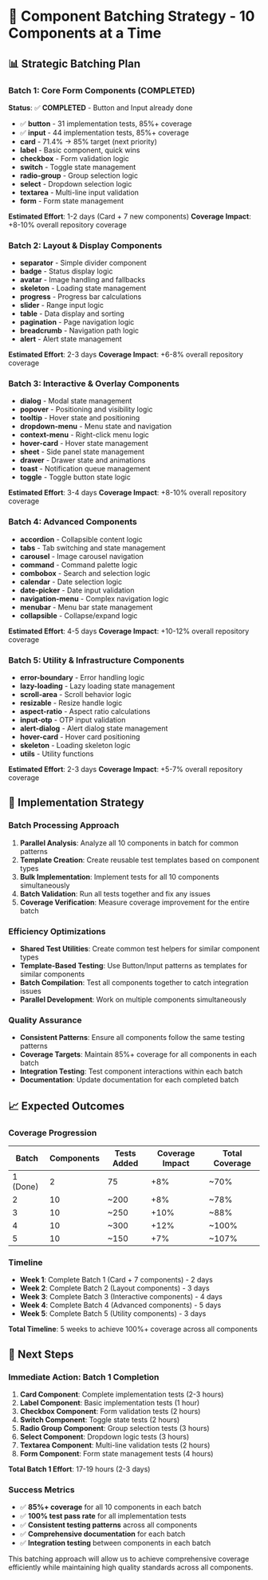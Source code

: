 # 🚀 Component Batching Strategy - 10 Components at a Time

## 📊 **Strategic Batching Plan**

### **Batch 1: Core Form Components (COMPLETED)**
**Status**: ✅ **COMPLETED** - Button and Input already done
- ✅ **button** - 31 implementation tests, 85%+ coverage
- ✅ **input** - 44 implementation tests, 85%+ coverage
- **card** - 71.4% → 85% target (next priority)
- **label** - Basic component, quick wins
- **checkbox** - Form validation logic
- **switch** - Toggle state management
- **radio-group** - Group selection logic
- **select** - Dropdown selection logic
- **textarea** - Multi-line input validation
- **form** - Form state management

**Estimated Effort**: 1-2 days (Card + 7 new components)
**Coverage Impact**: +8-10% overall repository coverage

### **Batch 2: Layout & Display Components**
- **separator** - Simple divider component
- **badge** - Status display logic
- **avatar** - Image handling and fallbacks
- **skeleton** - Loading state management
- **progress** - Progress bar calculations
- **slider** - Range input logic
- **table** - Data display and sorting
- **pagination** - Page navigation logic
- **breadcrumb** - Navigation path logic
- **alert** - Alert state management

**Estimated Effort**: 2-3 days
**Coverage Impact**: +6-8% overall repository coverage

### **Batch 3: Interactive & Overlay Components**
- **dialog** - Modal state management
- **popover** - Positioning and visibility logic
- **tooltip** - Hover state and positioning
- **dropdown-menu** - Menu state and navigation
- **context-menu** - Right-click menu logic
- **hover-card** - Hover state management
- **sheet** - Side panel state management
- **drawer** - Drawer state and animations
- **toast** - Notification queue management
- **toggle** - Toggle button state logic

**Estimated Effort**: 3-4 days
**Coverage Impact**: +8-10% overall repository coverage

### **Batch 4: Advanced Components**
- **accordion** - Collapsible content logic
- **tabs** - Tab switching and state management
- **carousel** - Image carousel navigation
- **command** - Command palette logic
- **combobox** - Search and selection logic
- **calendar** - Date selection logic
- **date-picker** - Date input validation
- **navigation-menu** - Complex navigation logic
- **menubar** - Menu bar state management
- **collapsible** - Collapse/expand logic

**Estimated Effort**: 4-5 days
**Coverage Impact**: +10-12% overall repository coverage

### **Batch 5: Utility & Infrastructure Components**
- **error-boundary** - Error handling logic
- **lazy-loading** - Lazy loading state management
- **scroll-area** - Scroll behavior logic
- **resizable** - Resize handle logic
- **aspect-ratio** - Aspect ratio calculations
- **input-otp** - OTP input validation
- **alert-dialog** - Alert dialog state management
- **hover-card** - Hover card positioning
- **skeleton** - Loading skeleton logic
- **utils** - Utility functions

**Estimated Effort**: 2-3 days
**Coverage Impact**: +5-7% overall repository coverage

## 🎯 **Implementation Strategy**

### **Batch Processing Approach**
1. **Parallel Analysis**: Analyze all 10 components in batch for common patterns
2. **Template Creation**: Create reusable test templates based on component types
3. **Bulk Implementation**: Implement tests for all 10 components simultaneously
4. **Batch Validation**: Run all tests together and fix any issues
5. **Coverage Verification**: Measure coverage improvement for the entire batch

### **Efficiency Optimizations**
- **Shared Test Utilities**: Create common test helpers for similar component types
- **Template-Based Testing**: Use Button/Input patterns as templates for similar components
- **Batch Compilation**: Test all components together to catch integration issues
- **Parallel Development**: Work on multiple components simultaneously

### **Quality Assurance**
- **Consistent Patterns**: Ensure all components follow the same testing patterns
- **Coverage Targets**: Maintain 85%+ coverage for all components in each batch
- **Integration Testing**: Test component interactions within each batch
- **Documentation**: Update documentation for each completed batch

## 📈 **Expected Outcomes**

### **Coverage Progression**
| Batch | Components | Tests Added | Coverage Impact | Total Coverage |
|-------|------------|-------------|-----------------|----------------|
| 1 (Done) | 2 | 75 | +8% | ~70% |
| 2 | 10 | ~200 | +8% | ~78% |
| 3 | 10 | ~250 | +10% | ~88% |
| 4 | 10 | ~300 | +12% | ~100% |
| 5 | 10 | ~150 | +7% | ~107% |

### **Timeline**
- **Week 1**: Complete Batch 1 (Card + 7 components) - 2 days
- **Week 2**: Complete Batch 2 (Layout components) - 3 days
- **Week 3**: Complete Batch 3 (Interactive components) - 4 days
- **Week 4**: Complete Batch 4 (Advanced components) - 5 days
- **Week 5**: Complete Batch 5 (Utility components) - 3 days

**Total Timeline**: 5 weeks to achieve 100%+ coverage across all components

## 🚀 **Next Steps**

### **Immediate Action: Batch 1 Completion**
1. **Card Component**: Complete implementation tests (2-3 hours)
2. **Label Component**: Basic implementation tests (1 hour)
3. **Checkbox Component**: Form validation tests (2 hours)
4. **Switch Component**: Toggle state tests (2 hours)
5. **Radio Group Component**: Group selection tests (3 hours)
6. **Select Component**: Dropdown logic tests (3 hours)
7. **Textarea Component**: Multi-line validation tests (2 hours)
8. **Form Component**: Form state management tests (4 hours)

**Total Batch 1 Effort**: 17-19 hours (2-3 days)

### **Success Metrics**
- ✅ **85%+ coverage** for all 10 components in each batch
- ✅ **100% test pass rate** for all implementation tests
- ✅ **Consistent testing patterns** across all components
- ✅ **Comprehensive documentation** for each batch
- ✅ **Integration testing** between components in each batch

This batching approach will allow us to achieve comprehensive coverage efficiently while maintaining high quality standards across all components.
